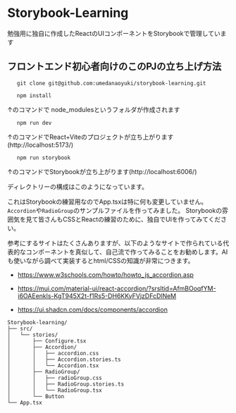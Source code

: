 # Storybook-Learning

勉強用に独自に作成したReactのUIコンポーネントをStorybookで管理しています

## フロントエンド初心者向けのこのPJの立ち上げ方法

```shell
   git clone git@github.com:umedanaoyuki/storybook-learning.git
```

```shell
   npm install
```
↑のコマンドで node_modulesというフォルダが作成されます

```shell
   npm run dev
```
↑のコマンドでReact+Viteのプロジェクトが立ち上がります(http://localhost:5173/)

```shell
   npm run storybook
```
↑のコマンドでStorybookが立ち上がります(http://localhost:6006/)


ディレクトリーの構成はこのようになっています。

これはStorybookの練習用なのでApp.tsxは特に何も変更していません。
`Accordion`や`RadioGroup`のサンプルファイルを作ってみました。
Storybookの雰囲気を見て皆さんもCSSとReactの練習のために、独自でUIを作ってみてください。

参考にするサイトはたくさんありますが、以下のようなサイトで作られている代表的なコンポーネントを真似して、自己流で作ってみることをお勧めします。AIも使いながら調べて実装するとhtml/CSSの知識が非常につきます。

- https://www.w3schools.com/howto/howto_js_accordion.asp

- https://mui.com/material-ui/react-accordion/?srsltid=AfmBOoqfYM-i6OAEenkls-KgT945X2t-f1Rs5-DH6KKyFVjzDFcDlNeM

- https://ui.shadcn.com/docs/components/accordion



```shell
Storybook-learning/
├── src/
│   └── stories/
│       ├── Configure.tsx
│       ├── Accordion/
│       │   ├── accordion.css
│       │   ├── Accordion.stories.ts
│       │   └── Accordion.tsx
│       ├── RadioGroup/
│       │   ├── radioGroup.css
│       │   ├── RadioGroup.stories.ts
│       │   └── RadioGroup.tsx  
│       └── Button
└── App.tsx
```
